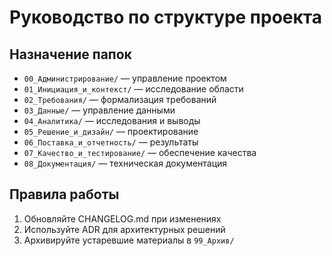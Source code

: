 # Руководство по структуре проекта

## Назначение папок
- `00_Администрирование/` — управление проектом
- `01_Инициация_и_контекст/` — исследование области
- `02_Требования/` — формализация требований
- `03_Данные/` — управление данными
- `04_Аналитика/` — исследования и выводы
- `05_Решение_и_дизайн/` — проектирование
- `06_Поставка_и_отчетность/` — результаты
- `07_Качество_и_тестирование/` — обеспечение качества
- `08_Документация/` — техническая документация

## Правила работы
1. Обновляйте CHANGELOG.md при изменениях
2. Используйте ADR для архитектурных решений
3. Архивируйте устаревшие материалы в `99_Архив/`
